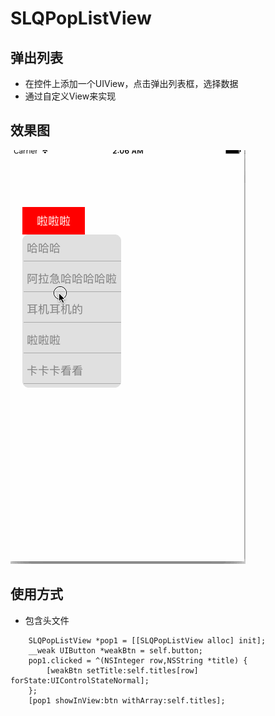 # SLQPopListView

## 弹出列表
- 在控件上添加一个UIView，点击弹出列表框，选择数据
- 通过自定义View来实现

## 效果图
![](SLQPopListViewDemo/PopListView.gif)

## 使用方式
- 包含头文件

```objc
    SLQPopListView *pop1 = [[SLQPopListView alloc] init];
    __weak UIButton *weakBtn = self.button;
    pop1.clicked = ^(NSInteger row,NSString *title) {
        [weakBtn setTitle:self.titles[row] forState:UIControlStateNormal];
    };
    [pop1 showInView:btn withArray:self.titles];
```
